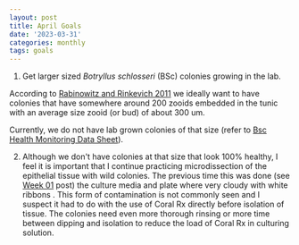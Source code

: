 ```yaml
---
layout: post
title: April Goals
date: '2023-03-31'
categories: monthly
tags: goals
---
```


1. Get larger sized *Botryllus schlosseri* (BSc) colonies growing in the lab. 

According to [Rabinowitz and Rinkevich 2011](https://link.springer.com/article/10.1007/s11626-010-9357-4) we ideally want to have colonies that have somewhere around 200 zooids embedded in the tunic with an average size zooid (or bud) of about 300 um. 

Currently, we do not have lab grown colonies of that size (refer to [Bsc Health Monitoring Data Sheet](https://docs.google.com/spreadsheets/d/1Yc1-GUQrZSsnayFffopUN5eGBaB0N31WvYhn_J3RDxE/edit?usp=sharing)). 

2. Although we don't have colonies at that size that look 100% healthy, I feel it is important that I continue practicing microdissection of the epithelial tissue with wild colonies. The previous time this was done (see [Week 01](https://valeste.github.io/2023-03-31-Week-01/) post) the culture media and plate where very cloudy with white ribbons . This form of contamination is not commonly seen and I suspect it had to do with the use of Coral Rx directly before isolation of tissue. The colonies need even more thorough rinsing or more time between dipping and isolation to reduce the load of Coral Rx in culturing solution. 